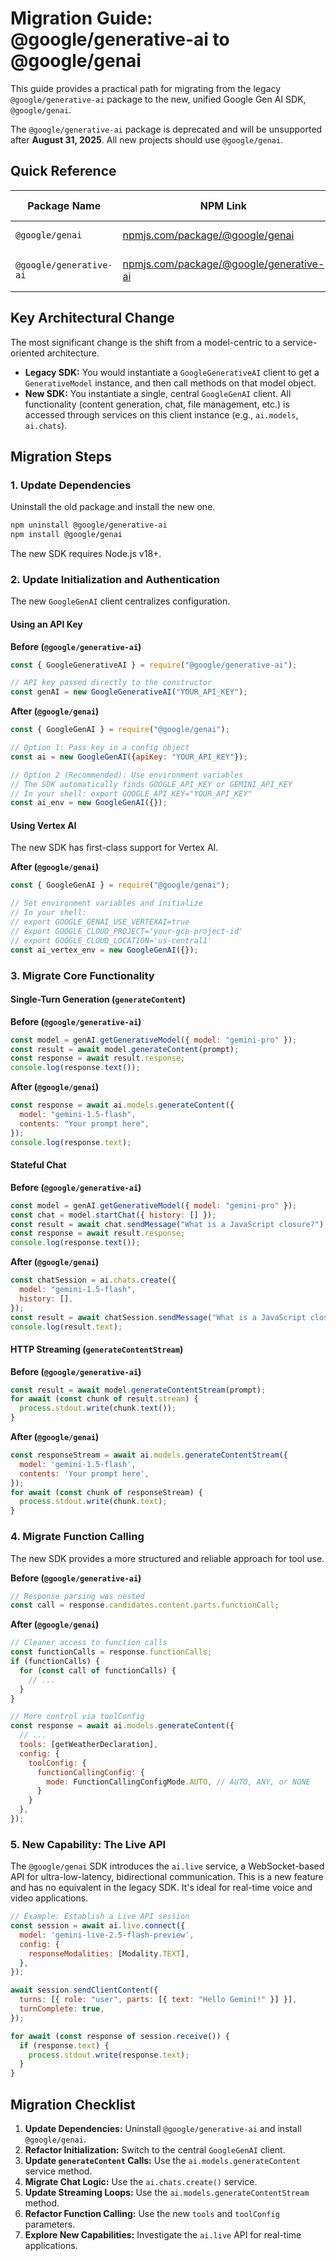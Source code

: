 # Migration Guide: @google/generative-ai to @google/genai

This guide provides a practical path for migrating from the legacy `@google/generative-ai` package to the new, unified Google Gen AI SDK, `@google/genai`.

The `@google/generative-ai` package is deprecated and will be unsupported after **August 31, 2025**. All new projects should use `@google/genai`.

## Quick Reference

| Package Name             | NPM Link                                                              | GitHub Repository                                                              | Status                   | Support Ends      |
| ------------------------ | --------------------------------------------------------------------- | ------------------------------------------------------------------------------ | ------------------------ | ----------------- |
| `@google/genai`          | [npmjs.com/package/@google/genai](https://www.npmjs.com/package/@google/genai) | [googleapis/js-genai](https://github.com/googleapis/js-genai)                  | **Active & Recommended** | N/A               |
| `@google/generative-ai`  | [npmjs.com/package/@google/generative-ai](https://www.npmjs.com/package/@google/generative-ai) | [google-gemini/deprecated-generative-ai-js](https://github.com/google-gemini/deprecated-generative-ai-js) | **Deprecated**           | August 31, 2025   |

## Key Architectural Change

The most significant change is the shift from a model-centric to a service-oriented architecture.

-   **Legacy SDK:** You would instantiate a `GoogleGenerativeAI` client to get a `GenerativeModel` instance, and then call methods on that model object.
-   **New SDK:** You instantiate a single, central `GoogleGenAI` client. All functionality (content generation, chat, file management, etc.) is accessed through services on this client instance (e.g., `ai.models`, `ai.chats`).

## Migration Steps

### 1. Update Dependencies

Uninstall the old package and install the new one.

```bash
npm uninstall @google/generative-ai
npm install @google/genai
```

The new SDK requires Node.js v18+.

### 2. Update Initialization and Authentication

The new `GoogleGenAI` client centralizes configuration.

#### Using an API Key

**Before (`@google/generative-ai`)**
```javascript
const { GoogleGenerativeAI } = require("@google/generative-ai");

// API key passed directly to the constructor
const genAI = new GoogleGenerativeAI("YOUR_API_KEY");
```

**After (`@google/genai`)**
```javascript
const { GoogleGenAI } = require("@google/genai");

// Option 1: Pass key in a config object
const ai = new GoogleGenAI({apiKey: "YOUR_API_KEY"});

// Option 2 (Recommended): Use environment variables
// The SDK automatically finds GOOGLE_API_KEY or GEMINI_API_KEY
// In your shell: export GOOGLE_API_KEY="YOUR_API_KEY"
const ai_env = new GoogleGenAI({});
```

#### Using Vertex AI

The new SDK has first-class support for Vertex AI.

**After (`@google/genai`)**
```javascript
const { GoogleGenAI } = require("@google/genai");

// Set environment variables and initialize
// In your shell:
// export GOOGLE_GENAI_USE_VERTEXAI=true
// export GOOGLE_CLOUD_PROJECT='your-gcp-project-id'
// export GOOGLE_CLOUD_LOCATION='us-central1'
const ai_vertex_env = new GoogleGenAI({});
```

### 3. Migrate Core Functionality

#### Single-Turn Generation (`generateContent`)

**Before (`@google/generative-ai`)**
```javascript
const model = genAI.getGenerativeModel({ model: "gemini-pro" });
const result = await model.generateContent(prompt);
const response = await result.response;
console.log(response.text());
```

**After (`@google/genai`)**
```javascript
const response = await ai.models.generateContent({
  model: "gemini-1.5-flash",
  contents: "Your prompt here",
});
console.log(response.text);
```

#### Stateful Chat

**Before (`@google/generative-ai`)**
```javascript
const model = genAI.getGenerativeModel({ model: "gemini-pro" });
const chat = model.startChat({ history: [] });
const result = await chat.sendMessage("What is a JavaScript closure?");
const response = await result.response;
console.log(response.text());
```

**After (`@google/genai`)**
```javascript
const chatSession = ai.chats.create({
  model: "gemini-1.5-flash",
  history: [],
});
const result = await chatSession.sendMessage("What is a JavaScript closure?");
console.log(result.text);
```

#### HTTP Streaming (`generateContentStream`)

**Before (`@google/generative-ai`)**
```javascript
const result = await model.generateContentStream(prompt);
for await (const chunk of result.stream) {
  process.stdout.write(chunk.text());
}
```

**After (`@google/genai`)**
```javascript
const responseStream = await ai.models.generateContentStream({
  model: 'gemini-1.5-flash',
  contents: 'Your prompt here',
});
for await (const chunk of responseStream) {
  process.stdout.write(chunk.text);
}
```

### 4. Migrate Function Calling

The new SDK provides a more structured and reliable approach for tool use.

**Before (`@google/generative-ai`)**
```javascript
// Response parsing was nested
const call = response.candidates.content.parts.functionCall;
```

**After (`@google/genai`)**
```javascript
// Cleaner access to function calls
const functionCalls = response.functionCalls;
if (functionCalls) {
  for (const call of functionCalls) {
    // ...
  }
}

// More control via toolConfig
const response = await ai.models.generateContent({
  // ...
  tools: [getWeatherDeclaration],
  config: {
    toolConfig: {
      functionCallingConfig: {
        mode: FunctionCallingConfigMode.AUTO, // AUTO, ANY, or NONE
      }
    }
  },
});
```

### 5. New Capability: The Live API

The `@google/genai` SDK introduces the `ai.live` service, a WebSocket-based API for ultra-low-latency, bidirectional communication. This is a new feature and has no equivalent in the legacy SDK. It's ideal for real-time voice and video applications.

```javascript
// Example: Establish a Live API session
const session = await ai.live.connect({
  model: 'gemini-live-2.5-flash-preview',
  config: {
    responseModalities: [Modality.TEXT],
  },
});

await session.sendClientContent({
  turns: [{ role: "user", parts: [{ text: "Hello Gemini!" }] }],
  turnComplete: true,
});

for await (const response of session.receive()) {
  if (response.text) {
    process.stdout.write(response.text);
  }
}
```

## Migration Checklist

1.  **Update Dependencies:** Uninstall `@google/generative-ai` and install `@google/genai`.
2.  **Refactor Initialization:** Switch to the central `GoogleGenAI` client.
3.  **Update `generateContent` Calls:** Use the `ai.models.generateContent` service method.
4.  **Migrate Chat Logic:** Use the `ai.chats.create()` service.
5.  **Update Streaming Loops:** Use the `ai.models.generateContentStream` method.
6.  **Refactor Function Calling:** Use the new `tools` and `toolConfig` parameters.
7.  **Explore New Capabilities:** Investigate the `ai.live` API for real-time applications.